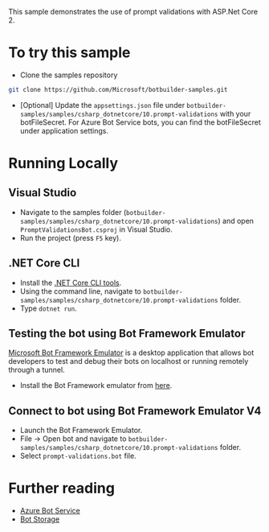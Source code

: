 ﻿This sample demonstrates the use of prompt validations with ASP.Net Core 2.
 # To try this sample
- Clone the samples repository
```bash
git clone https://github.com/Microsoft/botbuilder-samples.git
```
- [Optional] Update the `appsettings.json` file under `botbuilder-samples/samples/csharp_dotnetcore/10.prompt-validations` with your botFileSecret.  For Azure Bot Service bots, you can find the botFileSecret under application settings.
# Running Locally

## Visual Studio
- Navigate to the samples folder (`botbuilder-samples/samples/csharp_dotnetcore/10.prompt-validations`) and open `PromptValidationsBot.csproj` in Visual Studio.
- Run the project (press `F5` key).

## .NET Core CLI
- Install the [.NET Core CLI tools](https://docs.microsoft.com/en-us/dotnet/core/tools/?tabs=netcore2x). 
- Using the command line, navigate to `botbuilder-samples/samples/csharp_dotnetcore/10.prompt-validations` folder.
- Type `dotnet run`.

## Testing the bot using Bot Framework Emulator
[Microsoft Bot Framework Emulator](https://github.com/microsoft/botframework-emulator) is a desktop application that allows bot 
developers to test and debug their bots on localhost or running remotely through a tunnel.

- Install the Bot Framework emulator from [here](https://aka.ms/botframeworkemulator).
## Connect to bot using Bot Framework Emulator V4
- Launch the Bot Framework Emulator.
- File -> Open bot and navigate to `botbuilder-samples/samples/csharp_dotnetcore/10.prompt-validations` folder.
- Select `prompt-validations.bot` file.
 # Further reading
- [Azure Bot Service](https://docs.microsoft.com/en-us/azure/bot-service/bot-service-overview-introduction?view=azure-bot-service-4.0)
- [Bot Storage](https://docs.microsoft.com/en-us/azure/bot-service/dotnet/bot-builder-dotnet-state?view=azure-bot-service-3.0&viewFallbackFrom=azure-bot-service-4.0)
